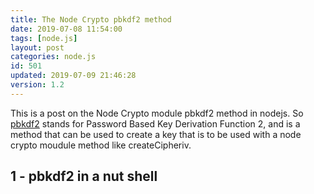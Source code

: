 ```yaml
---
title: The Node Crypto pbkdf2 method
date: 2019-07-08 11:54:00
tags: [node.js]
layout: post
categories: node.js
id: 501
updated: 2019-07-09 21:46:28
version: 1.2
---
```


This is a post on the Node Crypto module pbkdf2 method in nodejs. So [pbkdf2](https://en.wikipedia.org/wiki/PBKDF2) stands for Password Based Key Derivation Function 2, and is a method that can be used to create a key that is to be used with a node crypto moudule method like createCipheriv.

<!-- more -->

## 1 - pbkdf2 in a nut shell

